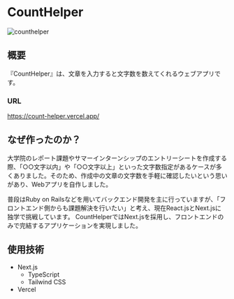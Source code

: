 # CountHelper
![counthelper](https://github.com/kevinriverbook/count-helper/assets/92033434/90f523ff-5b83-4b11-a4ad-1b28f55e6214)

## 概要
『CountHelper』は、文章を入力すると文字数を数えてくれるウェブアプリです。
### URL
https://count-helper.vercel.app/
## なぜ作ったのか？
大学院のレポート課題やサマーインターンシップのエントリーシートを作成する際、「○○文字以内」や「○○文字以上」といった文字数指定があるケースが多くありました。そのため、作成中の文章の文字数を手軽に確認したいという思いがあり、Webアプリを自作しました。

普段はRuby on Railsなどを用いてバックエンド開発を主に行っていますが、「フロントエンド側からも課題解決を行いたい」と考え、現在React.jsとNext.jsに独学で挑戦しています。 CountHelperではNext.jsを採用し、フロントエンドのみで完結するアプリケーションを実現しました。
## 使用技術 
- Next.js
  - TypeScript
  - Tailwind CSS
- Vercel
